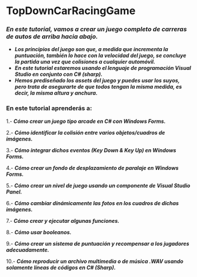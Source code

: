 # TopDownCarRacingGame

### _En este tutorial, vamos a crear un juego completo de carreras de autos de arriba hacia abajo._

- **_Los principios del juego son que, a medida que incrementa la puntuación, también lo hace con la velocidad del juego, se concluye la partida una vez que colisiones a cualquier automóvil._**
- **_En este tutorial estaremos usando el lenguaje de programación Visual Studio en conjunto con C# (sharp)._**
- **_Hemos prediseñado los assets del juego y puedes usar los suyos, pero trata de asegurarte de que todos tengan la misma medida, es decir, la misma altura y anchura._**

### En este tutorial aprenderás a:

1.- **_Cómo crear un juego tipo arcade en C# con Windows Forms._**

2.- **_Cómo identificar la colisión entre varios objetos/cuadros de imágenes._**

3.- **_Cómo integrar dichos eventos (Key Down & Key Up) en Windows Forms._**

4.- **_Cómo crear un fondo de desplazamiento de paralaje en Windows Forms._**

5.- **_Cómo crear un nivel de juego usando un componente de Visual Studio Panel._**

6.- **_Cómo cambiar dinámicamente las fotos en los cuadros de dichas imágenes._**

7.- **_Cómo crear y ejecutar algunas funciones._**

8.- **_Cómo usar booleanos._**

9.- **_Cómo crear un sistema de puntuación y recompensar a los jugadores adecuadamente._**

10.- **_Cómo reproducir un archivo multimedia o de música .WAV usando solamente líneas de códigos en C# (Sharp)._**
